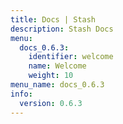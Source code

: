 ```yaml
---
title: Docs | Stash
description: Stash Docs
menu:
  docs_0.6.3:
    identifier: welcome
    name: Welcome
    weight: 10
menu_name: docs_0.6.3
info:
  version: 0.6.3
---
```


